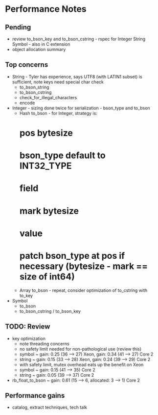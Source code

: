 Performance Notes
=================

Pending
-------

- review to_bson_key and to_bson_cstring - rspec for Integer String Symbol - also in C extension
- object allocation summary

Top concerns
------------

- String - Tyler has experience, says UTF8 (with LATIN1 subset) is sufficient, note keys need special char check
  - to_bson_string
  - to_bson_cstring
  - check_for_illegal_characters
  - encode
- Integer - sizing done twice for serialization - bson_type and to_bson
  - Hash to_bson - for Integer, strategy is:
    # pos bytesize
    # bson_type default to INT32_TYPE
    # field
    # mark bytesize
    # value
    # patch bson_type at pos if necessary (bytesize - mark == size of int64)
  - Array to_bson - repeat, consider optimization of to_cstring with to_key
- Symbol
  - to_bson
  - to_bson_cstring / to_bson_key

TODO: Review
------------

- key optimization
  - note threading concerns
  - no safety limit needed for non-pathological use (review this)
  - symbol ~ gain: 0.25 (36 --> 27) Xeon, gain: 0.34 (41 --> 27) Core 2
  - string ~ gain: 0.15 (33 --> 28) Xeon, gain: 0.24 (39 --> 29) Core 2
  - with safety limit, mutex overhead eats up the benefit on Xeon
  - symbol ~ gain: 0.15 (41 --> 35) Core 2
  - string ~ gain: 0.05 (39 --> 37) Core 2
- rb_float_to_bson ~ gain: 0.61 (15 --> 6, allocated: 3 --> 1) Core 2

Performance gains
-----------------

- catalog, extract techniques, tech talk


